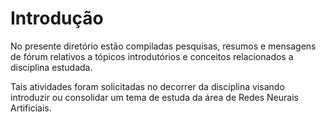 # Introdução

No presente diretório estão compiladas pesquisas, resumos e mensagens de fórum relativos a tópicos introdutórios e conceitos relacionados a disciplina estudada. 

Tais atividades foram solicitadas no decorrer da disciplina visando introduzir ou consolidar um tema de estuda da área de Redes Neurais Artificiais.
